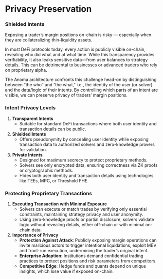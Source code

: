 # Privacy Preservation

### Shielded Intents

Exposing a trader’s margin positions on-chain is risky — especially when they are collateralizing thin-liquidity assets.

In most DeFi protocols today, every action is publicly visible on-chain, revealing who did what and at what time. While this transparency provides verifiability, it also leaks sensitive data—from user balances to strategy details. This can be detrimental to businesses or advanced traders who rely on proprietary alpha.

The Anoma architecture confronts this challenge head-on by distinguishing between “the who” and “the what,” i.e., the identity of the user (or solver) and the data/logic of their intents. By controlling which parts of an intent are visible, we can preserve privacy of traders’ margin positions.

### Intent Privacy Levels

1. **Transparent Intents**
   * Suitable for standard DeFi transactions where both user identity and transaction details can be public.
2. **Shielded Intents**
   * Offers pseudonymity by concealing user identity while exposing transaction data to authorized solvers and zero-knowledge provers for validation.
3. **Private Intents**
   * Designed for maximum secrecy to protect proprietary methods.
   * Solvers see only encrypted data, ensuring correctness via ZK proofs or cryptographic methods.
   * Hides both user identity and transaction details using technologies like TEEs, MPC, or Threshold FHE.

### Protecting Proprietary Transactions

1. **Executing Transaction with Minimal Exposure**
   * Solvers can execute or match trades by verifying only essential constraints, maintaining strategy privacy and user anonymity.
   * Using zero-knowledge proofs or partial disclosure, solvers validate logic without revealing details, either off-chain or with minimal on-chain data.
2. **Importance of Privacy**
   * **Protection Against Attack**: Publicly exposing margin operations can invite malicious actors to trigger intentional liquidations, exploit MEV and front-run execution, undermining the trader’s original intent.
   * **Enterprise Adoption**: Institutions demand confidential trading practices to protect positions and risk parameters from competitors.
   * **Competitive Edge**: Hedge funds and quants depend on unique insights, which lose value if exposed on-chain.

